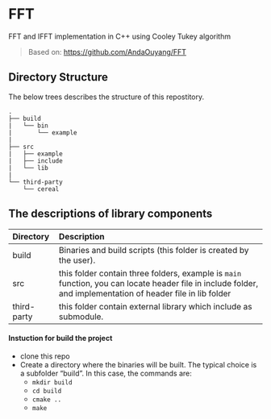 # FFT
FFT and IFFT implementation in C++ using Cooley Tukey algorithm
> Based on: https://github.com/AndaOuyang/FFT

## Directory Structure
The below trees describes the structure of this repostitory.
```
.
├── build
|   └── bin
|       └── example
|
├── src
|   ├── example
|   ├── include
|   └── lib
|
└── third-party
    └── cereal
```

## The descriptions of library components
| Directory   | Description      |
|:------------|:-----------------|
| build       | Binaries and build scripts (this folder is created by the user).  |
| src         | this folder contain three folders, example is ```main``` function, you can locate header file in include folder, and implementation of header file in lib folder |
| third-party | this folder contain external library which include as submodule.  |


#### Instuction for build the project
* clone this repo
* Create a directory where the binaries will be built. The typical choice is a subfolder “build”. In this case, the commands are:  
  * ```mkdir build```
  * ```cd build```
  * ```cmake ..```
  * ```make```